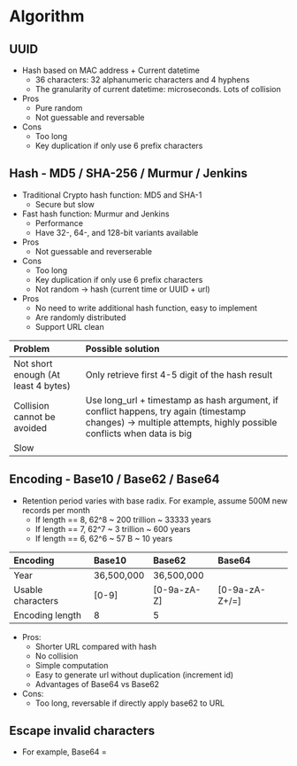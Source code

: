 # Algorithm

## UUID

* Hash based on MAC address + Current datetime 
  * 36 characters: 32 alphanumeric characters and 4 hyphens
  * The granularity of current datetime: microseconds. Lots of collision
* Pros
  * Pure random
  * Not guessable and reversable
* Cons
  * Too long
  * Key duplication if only use 6 prefix characters

## Hash - MD5 / SHA-256 / Murmur / Jenkins

* Traditional Crypto hash function: MD5 and SHA-1
  * Secure but slow
* Fast hash function: Murmur and Jenkins
  * Performance
  * Have 32-, 64-, and 128-bit variants available
* Pros
  * Not guessable and reverserable
* Cons
  * Too long
  * Key duplication if only use 6 prefix characters
  * Not random -&gt; hash \(current time or UUID + url\)
* Pros
  * No need to write additional hash function, easy to implement
  * Are randomly distributed
  * Support URL clean

| Problem | Possible solution |
| :--- | :--- |
| Not short enough \(At least 4 bytes\) | Only retrieve first 4-5 digit of the hash result |
| Collision cannot be avoided | Use long\_url + timestamp as hash argument, if conflict happens, try again \(timestamp changes\) -&gt; multiple attempts, highly possible conflicts when data is big |
| Slow |  |

## Encoding - Base10 / Base62 / Base64

* Retention period varies with base radix. For example, assume 500M new records per month
  * If length == 8, 62^8 ~ 200 trillion ~ 33333 years
  * If length == 7, 62^7 ~ 3 trillion ~ 600 years
  * If length == 6, 62^6 ~ 57 B ~ 10 years

| Encoding | Base10 | Base62 | Base64 |
| :--- | :--- | :--- | :--- |
| Year | 36,500,000 | 36,500,000 |  |
| Usable characters | \[0-9\] | \[0-9a-zA-Z\] | \[0-9a-zA-Z+/=\] |
| Encoding length | 8 | 5 |  |

* Pros:
  * Shorter URL compared with hash
  * No collision
  * Simple computation
  * Easy to generate url without duplication \(increment id\)
  * Advantages of Base64 vs Base62
* Cons:
  * Too long, reversable if directly apply base62 to URL

## Escape invalid characters

* For example, Base64 = 
